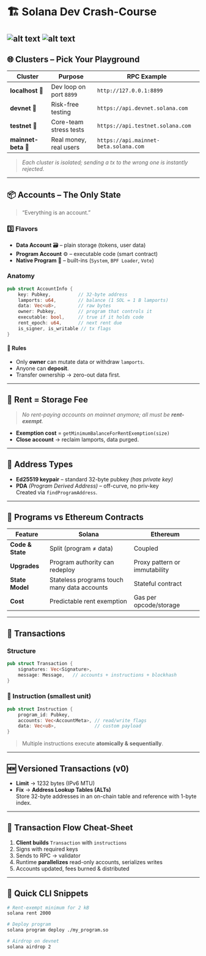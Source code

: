 # 🏗️ Solana Dev Crash-Course
![alt text](image-8.png)
![alt text](image-9.png)
---

## 🌐 Clusters – Pick Your Playground  

| Cluster | Purpose | RPC Example |
|---------|---------|-------------|
| **localhost** 🔧 | Dev loop on port `8899` | `http://127.0.0.1:8899` |
| **devnet** 🧪 | Risk-free testing | `https://api.devnet.solana.com` |
| **testnet** 🏁 | Core-team stress tests | `https://api.testnet.solana.com` |
| **mainnet-beta** 🚀 | Real money, real users | `https://api.mainnet-beta.solana.com` |

> *Each cluster is isolated; sending a tx to the wrong one is instantly rejected.*

---

## 📦 Accounts – The Only State

> “Everything is an account.”

### 3️⃣ Flavors
- **Data Account** 🗃️ – plain storage (tokens, user data)
- **Program Account** ⚙️ – executable code (smart contract)
- **Native Program** 🔏 – built-ins (`System`, `BPF Loader`, `Vote`)

### Anatomy
```rust
pub struct AccountInfo {
    key: Pubkey,          // 32-byte address
    lamports: u64,        // balance (1 SOL = 1 B lamports)
    data: Vec<u8>,        // raw bytes
    owner: Pubkey,        // program that controls it
    executable: bool,     // true if it holds code
    rent_epoch: u64,      // next rent due
    is_signer, is_writable // tx flags
}
```

#### 🔑 Rules
- Only **owner** can mutate data or withdraw `lamports`.
- Anyone can **deposit**.
- Transfer ownership → zero-out data first.

---

## 💸 Rent = Storage Fee

> *No rent-paying accounts on mainnet anymore; all must be **rent-exempt**.*

- **Exemption cost** = `getMinimumBalanceForRentExemption(size)`  
- **Close account** → reclaim lamports, data purged.

---

## 🔐 Address Types

- **Ed25519 keypair** – standard 32-byte pubkey *(has private key)*
- **PDA** *(Program Derived Address)* – off-curve, no priv-key  
  Created via `findProgramAddress`.

---

## 🧩 Programs vs Ethereum Contracts

| Feature | Solana | Ethereum |
|---------|--------|----------|
| **Code & State** | Split (program ≠ data) | Coupled |
| **Upgrades** | Program authority can redeploy | Proxy pattern or immutability |
| **State Model** | Stateless programs touch many data accounts | Stateful contract |
| **Cost** | Predictable rent exemption | Gas per opcode/storage |

---

## 📨 Transactions

### Structure
```rust
pub struct Transaction {
    signatures: Vec<Signature>,
    message: Message,   // accounts + instructions + blockhash
}
```

### 🧩 Instruction (smallest unit)
```rust
pub struct Instruction {
    program_id: Pubkey,
    accounts: Vec<AccountMeta>, // read/write flags
    data: Vec<u8>,              // custom payload
}
```

> Multiple instructions execute **atomically & sequentially**.

---

## 🆕 Versioned Transactions (v0)

- **Limit** → 1232 bytes (IPv6 MTU)
- **Fix** → **Address Lookup Tables (ALTs)**  
  Store 32-byte addresses in an on-chain table and reference with 1-byte index.

---

## 🔄 Transaction Flow Cheat-Sheet

1. **Client builds** `Transaction` with `instructions`
2. Signs with required keys
3. Sends to RPC → validator
4. Runtime **parallelizes** read-only accounts, serializes writes
5. Accounts updated, fees burned & distributed

---

## 🧪 Quick CLI Snippets

```bash
# Rent-exempt minimum for 2 kB
solana rent 2000

# Deploy program
solana program deploy ./my_program.so

# Airdrop on devnet
solana airdrop 2
```